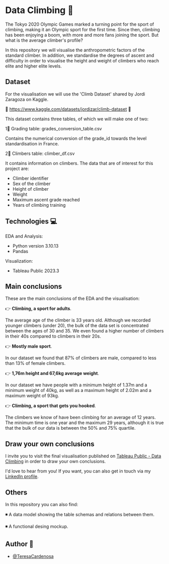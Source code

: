
# Data Climbing 🧗

The Tokyo 2020 Olympic Games marked a turning point for the sport of climbing, making it an Olympic sport for the first time. 
Since then, climbing has been enjoying a boom, with more and more fans joining the sport. But what is the average climber's profile? 

In this repository we will visualise the anthropometric factors of the standard climber. In addition, we standardise the degrees of ascent and difficulty in order to visualise the height and weight of climbers who reach elite and higher elite levels.

## Dataset

For the visualisation we will use the 'Climb Dataset' shared by Jordi Zaragoza on Kaggle.

🔗 https://www.kaggle.com/datasets/jordizar/climb-dataset 🔗

This dataset contains three tables, of which we will make one of two:

1⃣ Grading table: grades_conversion_table.csv 

Contains the numerical conversion of the grade_id towards the level standardisation in France.

2⃣ Climbers table: climber_df.csv 

It contains information on climbers. The data that are of interest for this project are:  
- Climber identifier
- Sex of the climber 
- Height of climber 
- Weight 
- Maximum ascent grade reached 
- Years of climbing training


## Technologies 💻

EDA and Analysis: 

- Python version 3.10.13
- Pandas

Visualization:
 
- Tableau Public 2023.3

## Main conclusions 

These are the main conclusions of the EDA and the visualisation: 

👉 **Climbing, a sport for adults**. 

The average age of the climber is 33 years old. Although we recorded younger climbers (under 20), the bulk of the data set is concentrated between the ages of 30 and 35. We even found a higher number of climbers in their 40s compared to climbers in their 20s. 

👉 **Mostly male sport**. 

In our dataset we found that 87% of climbers are male, compared to less than 13% of female climbers. 

👉 **1,76m height and 67,6kg average weight**.

In our dataset we have people with a minimum height of 1.37m and a minimum weight of 40kg, as well as a maximum height of 2.02m and a maximum weight of 93kg. 

👉 **Climbing, a sport that gets you hooked**.

The climbers we know of have been climbing for an average of 12 years. The minimum time is one year and the maximum 29 years, although it is true that the bulk of our data is between the 50% and 75% quartile. 




## Draw your own conclusions

I invite you to visit the final visualisation published on [Tableau Public - Data Climbing](https://public.tableau.com/app/profile/teresa.carde.osa/viz/project2_data_climbing/Historia1?publish=yes) in order to draw your own conclusions. 

I'd love to hear from you! If you want, you can also get in touch via my [LinkedIn profile](https://www.linkedin.com/in/mteresacardenosadeheras/).


## Others

In this repository you can also find:

◾ A data model showing the table schemas and relations between them. 

◾ A functional desing mockup. 

## Author 👤

- [@TeresaCardenosa](https://www.github.com/TeresaCardenosa)

